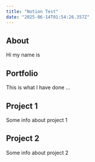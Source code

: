 ```yaml
---
title: "Notion Test"
date: "2025-06-14T01:54:26.357Z"
---
```



## About

Hi my name is


## Portfolio

This is what I have done …


## Project 1

Some info about project 1


## Project 2

Some info about project 2

